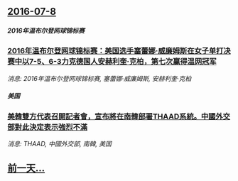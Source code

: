 ## [2016-07-8](/news/2016/07/8/index.md)

##### 2016年温布尔登网球锦标赛
### [2016年温布尔登网球锦标赛：美国选手塞蕾娜·威廉姆斯在女子单打决赛中以7-5、6-3力克德国人安赫利奎·克柏，第七次赢得温网冠军 ](/news/2016/07/8/2016年温布尔登网球锦标赛-美国选手塞蕾娜-威廉姆斯在女子单打决赛中以7-5-6-3力克德国人安赫利奎-克柏-第七次赢.md)
_消息: 2016年温布尔登网球锦标赛, 塞蕾娜·威廉姆斯, 安赫利奎·克柏_

##### 美国
### [美韓雙方代表召開記者會，宣布將在南韓部署THAAD系統。中國外交部對此決定表示強烈不滿 ](/news/2016/07/8/美韓雙方代表召開記者會-宣布將在南韓部署THAAD系統-中國外交部對此決定表示強烈不滿.md)
_消息: THAAD, 中國外交部, 南韓, 美国_

## [前一天...](/news/2016/07/7/index.md)

